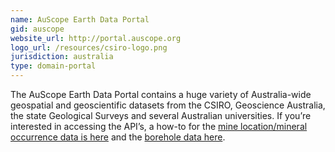 ```yaml
---
name: AuScope Earth Data Portal
gid: auscope
website_url: http://portal.auscope.org
logo_url: /resources/csiro-logo.png
jurisdiction: australia
type: domain-portal
---
```


The AuScope Earth Data Portal contains a huge variety of Australia-wide geospatial and geoscientific datasets from the CSIRO, Geoscience Australia, the state Geological Surveys and several Australian universities. If you’re interested in accessing the API’s, a how-to for the [mine location/mineral occurrence data is here](https://twiki.auscope.org/wiki/CoreLibrary/ERMLGovHackOerview) and the [borehole data here](https://twiki.auscope.org/wiki/CoreLibrary/NVCLGovHackOverview).